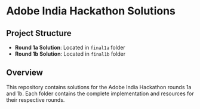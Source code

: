# Adobe India Hackathon Solutions

## Project Structure

- **Round 1a Solution**: Located in `final1a` folder
- **Round 1b Solution**: Located in `final1b` folder

## Overview

This repository contains solutions for the Adobe India Hackathon rounds 1a and 1b. Each folder contains the complete implementation and resources for their respective rounds.